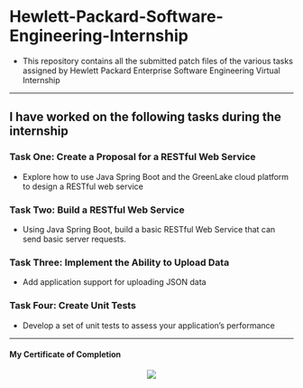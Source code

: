 # Hewlett-Packard-Software-Engineering-Internship
- This repository contains all the submitted patch files of the various tasks assigned by Hewlett Packard Enterprise Software Engineering Virtual Internship

---
## I have worked on the following tasks during the internship
### Task One: Create a Proposal for a RESTful Web Service
- Explore how to use Java Spring Boot and the GreenLake cloud platform to design a RESTful web service

### Task Two: Build a RESTful Web Service
- Using Java Spring Boot, build a basic RESTful Web Service that can send basic server requests.

### Task Three: Implement the Ability to Upload Data
- Add application support for uploading JSON data

### Task Four: Create Unit Tests
- Develop a set of unit tests to assess your application’s performance

---
#### My Certificate of Completion

<a href="https://forage-uploads-prod.s3.amazonaws.com/completion-certificates/Hewlett%20Packard%20Enterprise%20/da2T3WZCbMAJD7bNB_Hewlett%20Packard%20Enterprise_xDKiMJoYtkHpPsRhf_1700383503448_completion_certificate.pdf"><p align= "center"><img src="https://github.com/sandesh300/JP-Morgan-Forage-Virtual-Internship/assets/92014891/d4c55d07-ae81-41df-912a-7d6c584914e7"></p></a>

